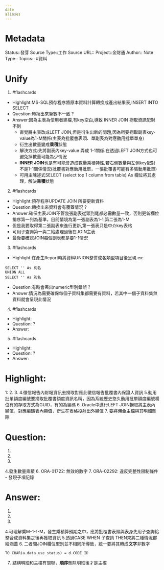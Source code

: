 ```yaml
---
date
aliases
---
```

# Metadata
Status::發芽
Source Type::工作
Source URL::
Project::金財通
Author::
Note Type::
Topics::
#資料 
# Unify




1. #flashcards 
- Highlight:MS-SQL預存程序將原本資料計算轉換成產出結果表,INSERT INTO SELECT 
- Question:轉換出來筆數不一致
?
- Answer:因為主表為使用者建檔,有key空白,導致 INNER JOIN 撈取資訊配對不到
   - 直覺將主表改成LEFT JOIN,但是衍生出新的問題,因為所要撈取副表key-value為1-M關係(主表為批覆書表頭、單副表為對應動用批單單身)
   - 衍生出數量變成**乘積**狀態
   - 解決方式:先將副表內key-value 弄成 1-1關係.在透過LEFT JOIN方式也可避免掉數量可能為少情況
   - **INNER JOIN**也是有可能會造成數量乘積特性,若右側數量與左側key配對不是1-1關係情況(批覆書對應動用批單，一張批覆書可能有多張動用批單)
   - 可用主陳述式SELECT (select top 1 column from table) As 欄位將其處理，解決**乘積**狀態

2. #flashcards 
- Highlight:預存程序UPDATE JOIN 所要更新資料
- Question:轉換出來資料會有覆蓋情況
?
- Answer:確保主表JOIN不管幾張副表從頭到尾都必需數量一致，否則更新欄位排序第一列為基準，目前情境為第一張副表為1-1,第二張為1-M
- 但是我要取得第二張副表來進行更新,第一張表只是中介key表格
- 可用子查詢第一與二給處理過後在JOIN主表
- 最後要確認JOIN每個副表都是要1-1情況

3. #flashcards 
- Highlight:在產生Report時將資料UNION整併成各類型項目後呈現
ex: 
```
SELECT '' As 別名
UNION ALL
SELECT '' As 別名
```
- Question:有時會丟出numeric型別錯誤
?
- Answer:情況為需要確保每個子資料集都需要有資料，若其中一個子資料集無資料就會呈現此情況

4. #flashcards 
- Highlight:
- Question:
?
- Answer:

5. #flashcards 
- Highlight:
- Question:
?
- Answer:



# Highlight:
1:
2.
3.
4.徵信報告內財報資訊去撈取對應此徵信報告批覆書內保證人資訊
5.動用批單額度編號要撈取批覆書額度資訊名稱，因為系統歷史悠久動用批單額度編號欄位有的存取方式為GUID，有的為編碼
6. Oracle中進行LEFT JOIN撈取將主表內顯值，對應編碼表內顯值，衍生在表格投射出外顯值
7. 要將佣金主檔與其明細刪除
# Question:
1.
2.
3.
4.發生數量乘積
6. ORA-01722: 無效的數字
7. ORA-02292: 違反完整性限制條件 - 發現子項記錄
# Answer:
1.
2.
3.
4.可理解乘M-1-1-M，發生乘積算預期之中，應將批覆書表頭與表身先用子查詢給整合成資料集之後再獲取資訊
5.透過CASE WHEN 子查詢 THEN來將二種情況都給涵蓋
6. 二者間JOIN欄位型別並不相同所導致，統一要將其轉成**文字**非數字
```
TO_CHAR(a.data_use_status) = d.CODE_ID
```
7. 結構明細和主檔有關聯，**順序**刪除明細後才是主檔